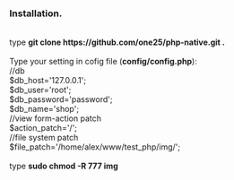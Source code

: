 <h3>Installation.</h3>
<br>type <b>git clone https://github.com/one25/php-native.git .</b> 
<br>
<br>Type your setting in cofig file (<b>config/config.php</b>):
<br>//db
<br>$db_host='127.0.0.1';
<br>$db_user='root';
<br>$db_password='password';
<br>$db_name='shop';
<br>//view form-action patch
<br>$action_patch='/';
<br>//file system patch
<br>$file_patch='/home/alex/www/test_php/img/';
<br>
<br>type <b>sudo chmod -R 777 img</b>
